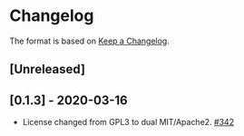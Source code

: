 # Changelog

The format is based on [Keep a Changelog]. 

[Keep a Changelog]: http://keepachangelog.com/en/1.0.0/

## [Unreleased]

## [0.1.3] - 2020-03-16
- License changed from GPL3 to dual MIT/Apache2. [#342](https://github.com/tetcoin/tetsy-common/pull/342)
